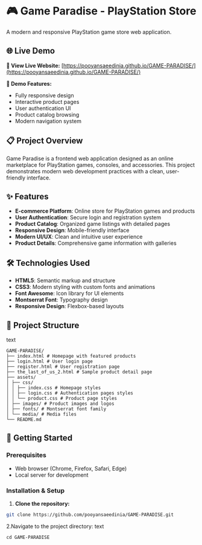 # 🎮 Game Paradise - PlayStation Store

A modern and responsive PlayStation game store web application.

## 🌐 Live Demo

**🔗 View Live Website:** [https://pooyansaeedinia.github.io/GAME-PARADISE/](https://pooyansaeedinia.github.io/GAME-PARADISE/)

**📱 Demo Features:**
- Fully responsive design
- Interactive product pages
- User authentication UI
- Product catalog browsing
- Modern navigation system

## 📋 Project Overview

Game Paradise is a frontend web application designed as an online marketplace for PlayStation games, consoles, and accessories. This project demonstrates modern web development practices with a clean, user-friendly interface.

## ✨ Features

- **E-commerce Platform**: Online store for PlayStation games and products
- **User Authentication**: Secure login and registration system
- **Product Catalog**: Organized game listings with detailed pages
- **Responsive Design**: Mobile-friendly interface
- **Modern UI/UX**: Clean and intuitive user experience
- **Product Details**: Comprehensive game information with galleries

## 🛠️ Technologies Used

- **HTML5**: Semantic markup and structure
- **CSS3**: Modern styling with custom fonts and animations
- **Font Awesome**: Icon library for UI elements
- **Montserrat Font**: Typography design
- **Responsive Design**: Flexbox-based layouts

## 📁 Project Structure
text
```
GAME-PARADISE/
├── index.html # Homepage with featured products
├── login.html # User login page
├── register.html # User registration page
├── the_last_of_us_2.html # Sample product detail page
├── assets/
│ ├── css/
│ │ ├── index.css # Homepage styles
│ │ ├── login.css # Authentication pages styles
│ │ └── product.css # Product page styles
│ ├── images/ # Product images and logos
│ ├── fonts/ # Montserrat font family
│ └── media/ # Media files
└── README.md
```

## 🚀 Getting Started

### Prerequisites
- Web browser (Chrome, Firefox, Safari, Edge)
- Local server for development

### Installation & Setup

1. **Clone the repository:**
```bash
git clone https://github.com/pooyansaeedinia/GAME-PARADISE.git
```
2.Navigate to the project directory:
text
```
cd GAME-PARADISE
```
